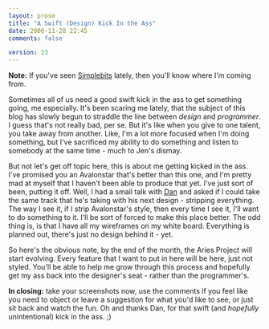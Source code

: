 ```yaml
---
layout: prose
title: "A Swift (Design) Kick In the Ass"
date: 2006-11-28 22:45
comments: false

version: 23
---
```


**Note:** If you've seen [Simplebits][1] lately, then you'll know where I'm coming from.

Sometimes all of us need a good swift kick in the ass to get something going, me especially. It's been scaring me lately, that the subject of this blog has slowly begun to straddle the line between *design* and *programmer*. I guess that's not really bad, per se. But it's like when you give to one talent, you take away from another. Like, I'm a lot more focused when I'm doing something, but I've sacrificed my ability to do something and listen to somebody at the same time - much to Jen's dismay.

But not let's get off topic here, this is about me getting kicked in the ass. I've promised you an Avalonstar that's better than this one, and I'm pretty mad at myself that I haven't been able to produce that yet. I've just sort of been, putting it off. Well, I had a small talk with [Dan][1] and asked if I could take the same track that he's taking with his next design - stripping everything. The way I see it, if I strip Avalonstar's style, then every time I see it, I'll want to do something to it. I'll be sort of forced to make this place better. The odd thing is, is that I have all my wireframes on my white board. Everything is planned out, there's just no design behind it - yet.

So here's the obvious note, by the end of the month, the Aries Project will start evolving. Every feature that I want to put in here will be here, just not styled. You'll be able to help me grow through this process and hopefully get my ass back into the designer's seat - rather than the programmer's.

**In closing:** take your screenshots now, use the comments if you feel like you need to object or leave a suggestion for what you'd like to see, or just sit back and watch the fun. Oh and thanks Dan, for that swift (and *hopefully* unintentional) kick in the ass. ;)

[1]: http://simplebits.com
